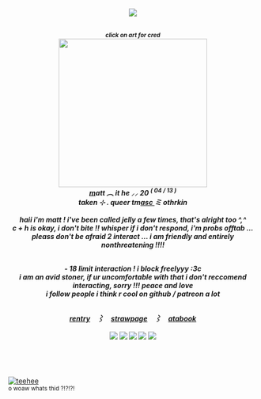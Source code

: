 <h5><p align="center"> <img src="https://komarev.com/ghpvc/?username=jellyfangz"> </a>
<p align="center">
<br> <sub> click on art for cred</sub> </a>
<br> <a href="https://www.pinterest.com/funkytrax/"><img src="https://i.pinimg.com/736x/4d/74/fe/4d74fe72ce831ad1588c37f40bf49175.jpg"  width="300" height="300"></a>
<br> <strong><ins>m</ins></strong>att ︵ it <em>he</em> ⸝⸝ 20 <sup>( 04 / 13 )</sup> </a>
<br> taken ⊹ . queer  tm<ins>asc </ins> ミ othr<em>kin</em> </a>
<br>
<br> haii i'm matt ! i've been called jelly a few times, that's alright too ^,^
<br> c + h is okay, i don't bite !! whisper if i don't respond, i'm probs offtab ... </a>
<br> pleass don't be afraid 2 interact ... i am friendly and entirely nonthreatening !!!! </a>
<br>
<p align="center"><br> - 18 limit interaction ! i block freelyyy :3c </a>
<br> i am an avid stoner, if ur uncomfortable with that i don't reccomend interacting, sorry !!! peace and love</a>
<br> i follow people i think r cool on github / patreon a lot </a>
<br>
<p align="center">
<br> <a href="https://rentry.co/mattisms">rentry</a>　⌇　<a href="https://jellyfangz.straw.page/">strawpage</a>　⌇　<a href="https://jellyfangz.atabook.org/">atabook </a>
<br>
<br>  
<img src="https://images-wixmp-ed30a86b8c4ca887773594c2.wixmp.com/f/022e805a-321b-4449-956f-f3d7e563f83a/d38dy7g-89b24099-49c3-4ed4-949c-5b8e04abc868.gif?token=eyJ0eXAiOiJKV1QiLCJhbGciOiJIUzI1NiJ9.eyJzdWIiOiJ1cm46YXBwOjdlMGQxODg5ODIyNjQzNzNhNWYwZDQxNWVhMGQyNmUwIiwiaXNzIjoidXJuOmFwcDo3ZTBkMTg4OTgyMjY0MzczYTVmMGQ0MTVlYTBkMjZlMCIsIm9iaiI6W1t7InBhdGgiOiJcL2ZcLzAyMmU4MDVhLTMyMWItNDQ0OS05NTZmLWYzZDdlNTYzZjgzYVwvZDM4ZHk3Zy04OWIyNDA5OS00OWMzLTRlZDQtOTQ5Yy01YjhlMDRhYmM4NjguZ2lmIn1dXSwiYXVkIjpbInVybjpzZXJ2aWNlOmZpbGUuZG93bmxvYWQiXX0.Y_xJ407yBhFFhEmBwLLMLCYIed1T9o604aW-Ue-kYnM"> <img src="https://64.media.tumblr.com/907a337a89860f243b2eabb3b9857376/f943d9890bee0f57-79/s100x200/d215eead62910a773b11d2cbbee883c84d0b7d4d.gifv"> <img src="https://64.media.tumblr.com/080e6ee2775aaa2f7069af7cf1733640/0a314c1722fc4072-0b/s100x200/80062e026bda5d4b142e5245235b6e3304ea5ff8.pnj"> <img src="https://64.media.tumblr.com/3cec65ded310859548a00076239a1b2a/99b03e9f0218f144-ae/s100x200/9963faafe1a47d6fc88ab8ccfa6fb9908c6e1cfc.gifv"> <img src="https://64.media.tumblr.com/97dd88aee7a482cee48b3f2df0be2a9e/f6aa4a68b0575f05-78/s100x200/e06f8f94dc9fdb76c022404552ea21fa2a16d1f0.jpg">
</h5>
<br>
<br>
<p align="right">
<p><a href="https://www.youtube.com/watch?v=fuCFvRW6sSo"><img src="https://gifcity.carrd.co/assets/images/gallery153/11d3b2a2.gif?v=3678b499" alt="teehee"></a>
<br> <sub> o woaw whats thid ?!?!?! </sub> </a>
